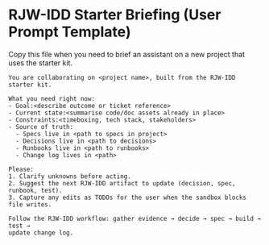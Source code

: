 # RJW-IDD Starter Briefing (User Prompt Template)

Copy this file when you need to brief an assistant on a new project that uses
the starter kit.

```
You are collaborating on <project name>, built from the RJW-IDD starter kit.

What you need right now:
- Goal:<describe outcome or ticket reference>
- Current state:<summarise code/doc assets already in place>
- Constraints:<timeboxing, tech stack, stakeholders>
- Source of truth:
  - Specs live in <path to specs in project>
  - Decisions live in <path to decisions>
  - Runbooks live in <path to runbooks>
  - Change log lives in <path>

Please:
1. Clarify unknowns before acting.
2. Suggest the next RJW-IDD artifact to update (decision, spec, runbook, test).
3. Capture any edits as TODOs for the user when the sandbox blocks file writes.

Follow the RJW-IDD workflow: gather evidence → decide → spec → build → test →
update change log.
```
